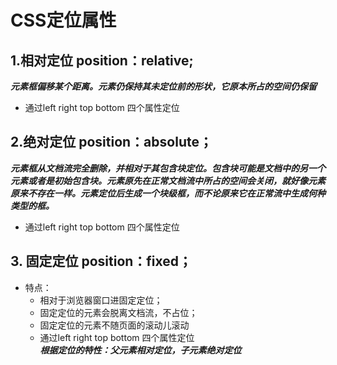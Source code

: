 # CSS定位属性
## 1.相对定位 position：relative;

  ***元素框偏移某个距离。元素仍保持其未定位前的形状，它原本所占的空间仍保留***  

* 通过left right  top bottom  四个属性定位
## 2.绝对定位 position：absolute；
 ***元素框从文档流完全删除，并相对于其包含块定位。包含块可能是文档中的另一个元素或者是初始包含块。元素原先在正常文档流中所占的空间会关闭，就好像元素原来不存在一样。元素定位后生成一个块级框，而不论原来它在正常流中生成何种类型的框。***  
- 通过left right  top bottom  四个属性定位
    
## 3. 固定定位 position：fixed；  
- 特点：  
    * 相对于浏览器窗口进固定定位；    
    * 固定定位的元素会脱离文档流，不占位；
    * 固定定位的元素不随页面的滚动儿滚动
    * 通过left right  top bottom  四个属性定位  
***根据定位的特性：父元素相对定位，子元素绝对定位***
